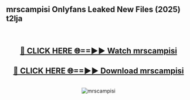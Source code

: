 <h2>mrscampisi Onlyfans Leaked New Files (2025) t2lja</h2>
<br>
<div align="center">
<h2><a href="https://mediafiles.top/mrscampisi&ref=git" rel="nofollow">🔴 CLICK HERE 🌐==►► Watch mrscampisi</a></h2>
<h2><a href="https://mediafiles.top/mrscampisi&ref=git" rel="nofollow">🔴 CLICK HERE 🌐==►► Download mrscampisi</a></h2>
<br>
<a href="https://mediafiles.top/mrscampisi&ref=git" rel="nofollow" data-target="animated-image.originalLink"><img src="https://i.ibb.co.com/xMMVF88/686577567.gif" alt="mrscampisi" style="max-width: 100%; display: inline-block;" data-target="animated-image.originalImage"></a>
</div>
<br>
<br>
